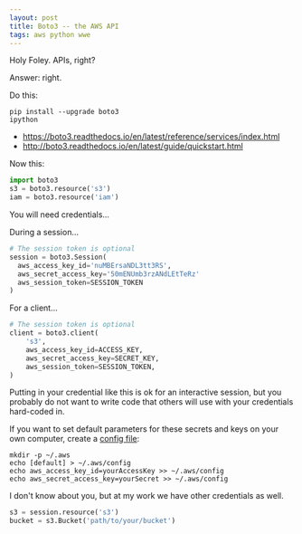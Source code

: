 ```yaml
---
layout: post
title: Boto3 -- the AWS API
tags: aws python wwe
---
```


Holy Foley.  APIs, right? 

Answer: right.

Do this:
```
pip install --upgrade boto3
ipython
```
* https://boto3.readthedocs.io/en/latest/reference/services/index.html
* http://boto3.readthedocs.io/en/latest/guide/quickstart.html

Now this:
```python
import boto3
s3 = boto3.resource('s3')
iam = boto3.resource('iam')
```


You will need credentials...

During a session...
```python
# The session token is optional
session = boto3.Session(
  aws_access_key_id='nuMBErsaNDL3tt3RS', 
  aws_secret_access_key='50mENUmb3rzANdLEtTeRz'
  aws_session_token=SESSION_TOKEN
)
```

For a client...
```python
# The session token is optional
client = boto3.client(
    's3',
    aws_access_key_id=ACCESS_KEY,
    aws_secret_access_key=SECRET_KEY,
    aws_session_token=SESSION_TOKEN,
)
```

Putting in your credential like this is ok for an interactive session, but
you probably do not want to write code that others will use with your credentials
hard-coded in.  

If you want to set default parameters for these secrets and keys on your own computer, create a 
[config file](http://boto3.readthedocs.io/en/latest/guide/configuration.html#guide-configuration):
```
mkdir -p ~/.aws
echo [default] > ~/.aws/config
echo aws_access_key_id=yourAccessKey >> ~/.aws/config
echo aws_secret_access_key=yourSecret >> ~/.aws/config
```

I don't know about you, but at my work we have other credentials as well.



```python
s3 = session.resource('s3') 
bucket = s3.Bucket('path/to/your/bucket')
```
